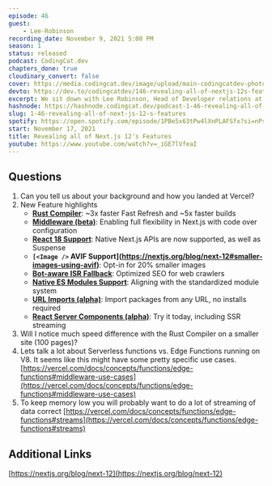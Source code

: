 ```yaml
---
episode: 46
guest: 
    - Lee-Robinson
recording_date: November 9, 2021 5:00 PM
season: 1
status: released
podcast: CodingCat.dev
chapters_done: true
cloudinary_convert: false
cover: https://media.codingcat.dev/image/upload/main-codingcatdev-photo/Revealing_all_of_Next.js_12_s_Features.png
devto: https://dev.to/codingcatdev/146-revealing-all-of-nextjs-12s-features-11cf
excerpt: We sit down with Lee Robinson, Head of Developer relations at Vercel, to talk all about Next.js 12.
hashnode: https://hashnode.codingcat.dev/podcast-1-46-revealing-all-of-next-js-12-s-features
slug: 1-46-revealing-all-of-next-js-12-s-features
spotify: https://open.spotify.com/episode/1PBe5x63tPw4lXnPLAFSfx?si=nPsDEJc8Qm26L4JrWwVI_g
start: November 17, 2021
title: Revealing all of Next.js 12's Features
youtube: https://www.youtube.com/watch?v=_iGE7lVfeaI
---
```

## Questions

1. Can you tell us about your background and how you landed at Vercel?
2. New Feature highlights
    - **[Rust Compiler](https://nextjs.org/blog/next-12#faster-builds-and-fast-refresh-with-rust-compiler)**: ~3x faster Fast Refresh and ~5x faster builds
    - **[Middleware (beta)](https://nextjs.org/blog/next-12#introducing-middleware)**: Enabling full flexibility in Next.js with code over configuration
    - **[React 18 Support](https://nextjs.org/blog/next-12#preparing-for-react-18)**: Native Next.js APIs are now supported, as well as Suspense
    - **`[<Image />` AVIF Support](https://nextjs.org/blog/next-12#smaller-images-using-avif)**: Opt-in for 20% smaller images
    - **[Bot-aware ISR Fallback](https://nextjs.org/blog/next-12#bot-aware-isr-fallback)**: Optimized SEO for web crawlers
    - **[Native ES Modules Support](https://nextjs.org/blog/next-12#es-modules-support-and-url-imports)**: Aligning with the standardized module system
    - **[URL Imports (alpha)](https://nextjs.org/blog/next-12#url-imports)**: Import packages from any URL, no installs required
    - **[React Server Components (alpha)](https://nextjs.org/blog/next-12#react-server-components)**: Try it today, including SSR streaming
3. Will I notice much speed difference with the Rust Compiler on a smaller site (100 pages)?
4. Lets talk a lot about Serverless functions vs. Edge Functions running on V8. It seems like this might have some pretty specific use cases. 
[https://vercel.com/docs/concepts/functions/edge-functions#middleware-use-cases](https://vercel.com/docs/concepts/functions/edge-functions#middleware-use-cases)
5. To keep memory low you will probably want to do a lot of streaming of data correct
[https://vercel.com/docs/concepts/functions/edge-functions#streams](https://vercel.com/docs/concepts/functions/edge-functions#streams)

## Additional Links

[https://nextjs.org/blog/next-12](https://nextjs.org/blog/next-12)